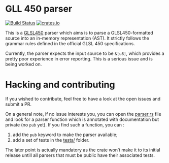 # GLL 450 parser

[![Build Status](https://travis-ci.org/phaazon/glsl.svg?branch=master)](https://travis-ci.org/phaazon/glsl)
[![crates.io](https://img.shields.io/crates/v/glsl.svg)](https://crates.io/crates/glsl)

This is a [GLSL450](https://www.khronos.org/registry/OpenGL/specs/gl/GLSLangSpec.4.50.pdf) parser
which aims is to parse a GLSL450-formatted source into an in-memory representation (AST). It
strictly follows the grammar rules defined in the official GLSL 450 specifications.

Currently, the parser expects the input source to be `&[u8]`, which provides a pretty poor
experience in error reporting. This is a serious issue and is being worked on.

# Hacking and contributing

If you wished to contribute, feel free to have a look at the open issues and submit a PR.

On a general note, if no issue interests you, you can open the [parser.rs](src/parser.rs) file and
look for a parser function which is annotated with documentation but private (no `pub` yet). If you
find such a function, you can :

1. add the `pub` keyword to make the parser available;
2. add a set of tests in the [tests/](tests) folder.

The later point is actually mandatory as the crate won’t make it to its initial release untill all
parsers that must be public have their associated tests.
